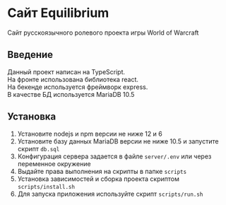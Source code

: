 # Сайт Equilibrium
Сайт русскоязычного ролевого проекта игры World of Warcraft

## Введение
Данный проект написан на TypeScript.  
На фронте использована библиотека react.  
На бекенде используется фреймворк express.  
В качестве БД используется MariaDB 10.5  

## Установка
1. Установите nodejs и npm версии не ниже 12 и 6
1. Установите базу данных MariaDB версии не ниже 10.5 и запустите скрипт `db.sql`
1. Конфигурация сервера задается в файле `server/.env` или через переменное окружение
1. Выдайте права выполнения на скрипты в папке `scripts`
1. Установка зависимостей и сборка проекта скриптом `scripts/install.sh`
1. Для запуска приложения используйте скрипт `scripts/run.sh`
